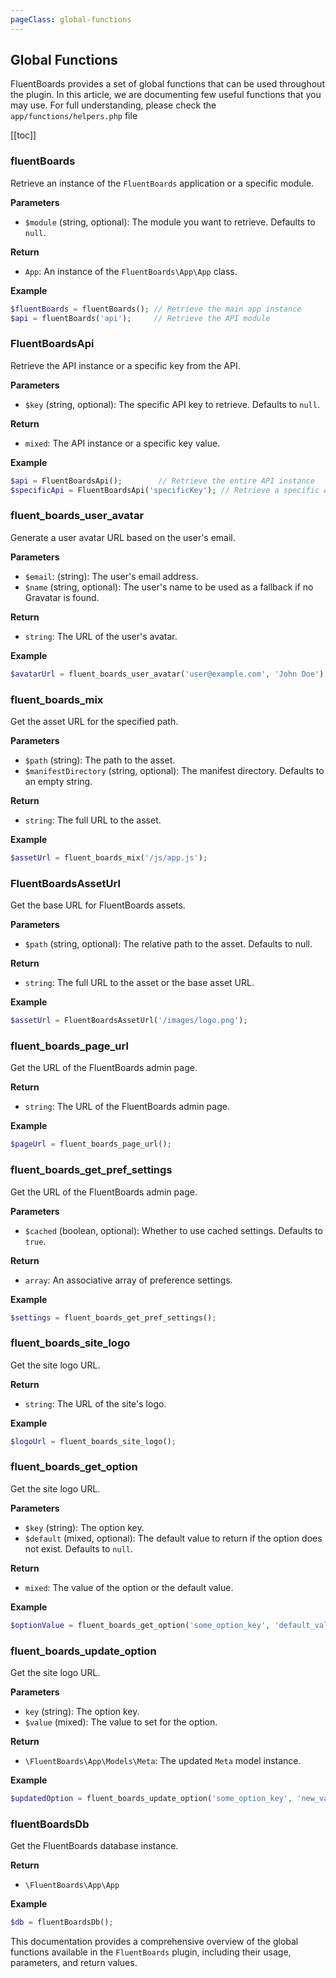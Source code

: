 ```yaml
---
pageClass: global-functions
---
```


## Global Functions

FluentBoards provides a set of global functions that can be used throughout the plugin.
In this article, we are documenting few useful functions that you may use. For full understanding, please check the `app/functions/helpers.php` file 

[[toc]]

### fluentBoards
Retrieve an instance of the `FluentBoards` application or a specific module.

**Parameters**
- `$module` (string, optional): The module you want to retrieve. Defaults to `null`.

**Return**
- `App`: An instance of the `FluentBoards\App\App` class.

**Example**
```php
$fluentBoards = fluentBoards(); // Retrieve the main app instance
$api = fluentBoards('api');     // Retrieve the API module
```

### FluentBoardsApi
Retrieve the API instance or a specific key from the API.

**Parameters**
- `$key` (string, optional): The specific API key to retrieve. Defaults to `null`.

**Return**
- `mixed`: The API instance or a specific key value.

**Example**
```php
$api = FluentBoardsApi();        // Retrieve the entire API instance
$specificApi = FluentBoardsApi('specificKey'); // Retrieve a specific API key
```

### fluent_boards_user_avatar
Generate a user avatar URL based on the user's email.

**Parameters**
- `$email`: (string): The user's email address.
- `$name` (string, optional): The user's name to be used as a fallback if no Gravatar is found.

**Return**
- `string`: The URL of the user's avatar.

**Example**
```php
$avatarUrl = fluent_boards_user_avatar('user@example.com', 'John Doe');
```

### fluent_boards_mix
Get the asset URL for the specified path.

**Parameters**
- `$path` (string): The path to the asset.
- `$manifestDirectory` (string, optional): The manifest directory. Defaults to an empty string.

**Return**
- `string`: The full URL to the asset.

**Example**
```php
$assetUrl = fluent_boards_mix('/js/app.js');
```

### FluentBoardsAssetUrl
Get the base URL for FluentBoards assets.

**Parameters**
- `$path` (string, optional): The relative path to the asset. Defaults to null.

**Return**
- `string`: The full URL to the asset or the base asset URL.

**Example**
```php
$assetUrl = FluentBoardsAssetUrl('/images/logo.png');
```

### fluent_boards_page_url
Get the URL of the FluentBoards admin page.

**Return**
- `string`: The URL of the FluentBoards admin page.

**Example**
```php
$pageUrl = fluent_boards_page_url();
```

### fluent_boards_get_pref_settings
Get the URL of the FluentBoards admin page.

**Parameters**
- `$cached` (boolean, optional): Whether to use cached settings. Defaults to `true`.

**Return**
- `array`: An associative array of preference settings.

**Example**
```php
$settings = fluent_boards_get_pref_settings();
```

### fluent_boards_site_logo
Get the site logo URL.

**Return**
- `string`: The URL of the site's logo.

**Example**
```php
$logoUrl = fluent_boards_site_logo();
```

### fluent_boards_get_option
Get the site logo URL.

**Parameters**
- `$key` (string): The option key.
- `$default` (mixed, optional): The default value to return if the option does not exist. Defaults to `null`.

**Return**
- `mixed`: The value of the option or the default value.

**Example**
```php
$optionValue = fluent_boards_get_option('some_option_key', 'default_value');
```

### fluent_boards_update_option
Get the site logo URL.

**Parameters**
- `key` (string): The option key.
- `$value` (mixed): The value to set for the option.

**Return**
- `\FluentBoards\App\Models\Meta`: The updated `Meta` model instance.

**Example**
```php
$updatedOption = fluent_boards_update_option('some_option_key', 'new_value');
```

### fluentBoardsDb
Get the FluentBoards database instance.

**Return**
- `\FluentBoards\App\App`

**Example**
```php
$db = fluentBoardsDb();
```


This documentation provides a comprehensive overview of the global functions available in the `FluentBoards` plugin, including their usage, parameters, and return values.

